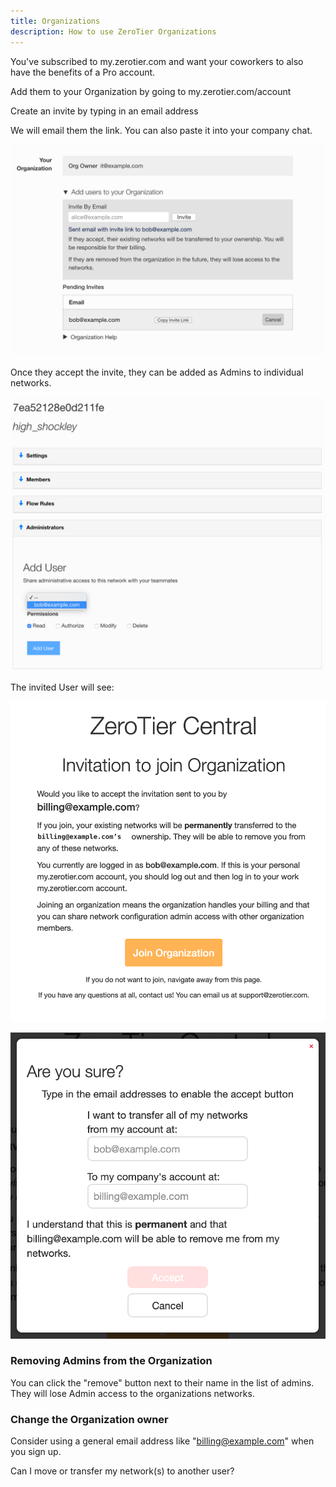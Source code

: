 ```yaml
---
title: Organizations
description: How to use ZeroTier Organizations
---
```


You've subscribed to my.zerotier.com and want your coworkers to also have the benefits of a Pro account.

Add them to your Organization by going to my.zerotier.com/account

Create an invite by typing in an email address

We will email them the link. You can also paste it into your company chat.

![org](./images/organizations-00.png)

Once they accept the invite, they can be added as Admins to individual networks.

![org](./images/organizations-01.png)

The invited User will see:

![org](./images/organizations-02.png)

![org](./images/organizations-03.png)

### Removing Admins from the Organization

You can click the "remove" button next to their name in the list of admins. They will lose Admin access to the organizations networks.

### Change the Organization owner

Consider using a general email address like "<billing@example.com>" when you sign up.

Can I move or transfer my network(s) to another user?
